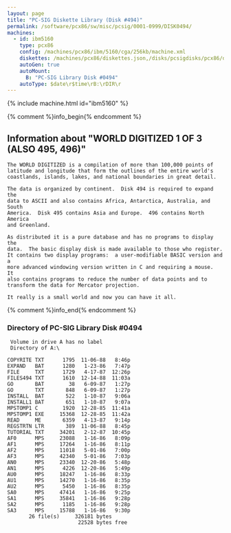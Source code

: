 ```yaml
---
layout: page
title: "PC-SIG Diskette Library (Disk #494)"
permalink: /software/pcx86/sw/misc/pcsig/0001-0999/DISK0494/
machines:
  - id: ibm5160
    type: pcx86
    config: /machines/pcx86/ibm/5160/cga/256kb/machine.xml
    diskettes: /machines/pcx86/diskettes.json,/disks/pcsigdisks/pcx86/diskettes.json
    autoGen: true
    autoMount:
      B: "PC-SIG Library Disk #0494"
    autoType: $date\r$time\rB:\rDIR\r
---
```


{% include machine.html id="ibm5160" %}

{% comment %}info_begin{% endcomment %}

## Information about "WORLD DIGITIZED 1 OF 3 (ALSO 495, 496)"

    The WORLD DIGITIZED is a compilation of more than 100,000 points of
    latitude and longitude that form the outlines of the entire world's
    coastlands, islands, lakes, and national boundaries in great detail.
    
    The data is organized by continent.  Disk 494 is required to expand the
    data to ASCII and also contains Africa, Antarctica, Australia, and South
    America.  Disk 495 contains Asia and Europe.  496 contains North
    America
    and Greenland.
    
    As distributed it is a pure database and has no programs to display the
    data.  The basic display disk is made available to those who register.
    It contains two display programs:  a user-modifiable BASIC version and a
    more advanced windowing version written in C and requiring a mouse.  It
    also contains programs to reduce the number of data points and to
    transform the data for Mercator projection.
    
    It really is a small world and now you can have it all.
{% comment %}info_end{% endcomment %}


### Directory of PC-SIG Library Disk #0494

     Volume in drive A has no label
     Directory of A:\

    COPYRITE TXT      1795  11-06-88   8:46p
    EXPAND   BAT      1280   1-23-86   7:47p
    FILE     TXT      1729   4-17-87  12:26p
    FILES494 TXT      1610  12-14-88  11:03a
    GO       BAT        38   6-09-87   1:27p
    GO       TXT       848   6-09-87   1:27p
    INSTALL  BAT       522   1-10-87   9:06a
    INSTALL1 BAT       651   1-10-87   9:07a
    MPSTOMP1 C        1920  12-28-85  11:41a
    MPSTOMP1 EXE     15368  12-28-85  11:42a
    READ     ME       6359   4-13-87   9:14p
    REGSTRTN LTR       389  11-06-88   8:45p
    TUTORIAL TXT     34201   2-12-87  10:45p
    AF0      MPS     23088   1-16-86   8:09p
    AF1      MPS     17264   1-16-86   8:11p
    AF2      MPS     11018   5-01-86   7:00p
    AF3      MPS     42340   5-01-86   7:03p
    AN0      MPS     23340  12-20-86   5:48p
    AN1      MPS      4226  12-20-86   5:49p
    AU0      MPS     18247   1-16-86   8:33p
    AU1      MPS     14270   1-16-86   8:35p
    AU2      MPS      5450   1-16-86   8:35p
    SA0      MPS     47414   1-16-86   9:25p
    SA1      MPS     35841   1-16-86   9:28p
    SA2      MPS      1185   1-16-86   9:28p
    SA3      MPS     15788   1-16-86   9:30p
           26 file(s)     326181 bytes
                           22528 bytes free
